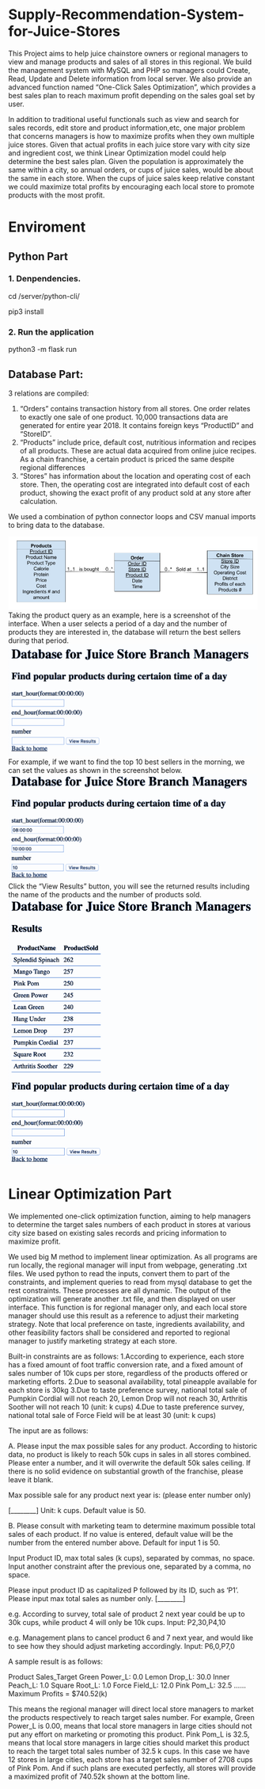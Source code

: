 # Supply-Recommendation-System-for-Juice-Stores
This Project aims to help juice chainstore owners or regional managers to view and manage products and sales of all stores in this regional. We build the management system with MySQL and PHP so managers could Create, Read, Update and Delete information from local server. We also provide an advanced function named “One-Click Sales Optimization”, which provides a best sales plan to reach maximum profit depending on the sales goal set by user.

In addition to traditional useful functionals such as view and search for sales records, edit store and product information,etc, one major problem that concerns managers is how to maximize profits when they own multiple juice stores. Given that actual profits in each juice store vary with city size and ingredient cost, we think Linear Optimization model could help determine the best sales plan. Given the population is approximately the same within a city, so annual orders, or cups of juice sales, would be about the same in each store. When the cups of juice sales keep relative constant we could maximize total profits by encouraging each local store to promote products with the most profit.
# Enviroment
## Python Part
### 1. Denpendencies.
cd /server/python-cli/

pip3 install

### 2. Run the application
python3 -m flask run

## Database Part:
3 relations are compiled: 
1.	“Orders” contains transaction history from all stores. One order relates to exactly one sale of one product. 10,000 transactions data are generated for entire year 2018. It contains foreign keys “ProductID” and “StoreID”.
2.	“Products” include price, default cost, nutritious information and recipes of all products. These are actual data acquired from online juice recipes. As a chain franchise, a certain product is priced the same despite regional differences
3.	“Stores” has information about the location and operating cost of each store. Then, the operating cost are integrated into default cost of each product, showing the exact profit of any product sold at any store after calculation.

We used a combination of python connector loops and CSV manual imports to bring data to the database.


![ER Diagram](https://github.com/yanz4/Supply-Recommendation-System-for-Juice-Stores/blob/master/ER%20DIAGRAM.png?raw=true)
Taking the product query as an example, here is a screenshot of the interface. When a user selects a period of a day and the number of products they are interested in, the database will return the best sellers during that period.   
![ER Diagram](https://github.com/yanz4/Supply-Recommendation-System-for-Juice-Stores/blob/master/1.png?raw=true)
For example, if we want to find the top 10 best sellers in the morning, we can set the values as shown in the screenshot below. 
![ER Diagram](https://github.com/yanz4/Supply-Recommendation-System-for-Juice-Stores/blob/master/2.png?raw=true)
Click the “View Results” button, you will see the returned results including the name of the products and the number of products sold.
![ER Diagram](https://github.com/yanz4/Supply-Recommendation-System-for-Juice-Stores/blob/master/3.png?raL=true)

# Linear Optimization Part
We implemented one-click optimization function, aiming to help managers to determine the target sales numbers of each product in stores at various city size based on existing sales records and pricing information to maximize profit. 

We used big M method to implement linear optimization. As all programs are run locally, the regional manager will input from webpage, generating .txt files. We used python to read the inputs, convert them to part of the constraints, and implement queries to read from mysql database to get the rest constraints. These processes are all dynamic. The output of the optimization will generate another .txt file, and then displayed on user interface. This function is for regional manager only, and each local store manager should use this result as a reference to adjust their marketing strategy. Note that local preference on taste, ingredients availability, and other feasibility factors shall be considered and reported to regional manager to justify marketing strategy at each store. 

Built-in constraints are as follows:
1.According to experience, each store has a fixed amount of foot traffic conversion rate, and a fixed amount of sales number of 10k cups per store, regardless of the products offered or marketing efforts.
2.Due to seasonal availability, total pineapple available for each store is 30kg
3.Due to taste preference survey, national total sale of Pumpkin Cordial will not reach 20, Lemon Drop will not reach 30, Arthritis Soother will not reach 10 (unit: k cups)
4.Due to taste preference survey, national total sale of Force Field will be at least 30 (unit: k cups)

The input are as follows:

A. Please input the max possible sales for any product. According to historic data, no product is likely to reach 50k cups in sales in all stores combined. Please enter a number, and it will overwrite the default 50k sales ceiling. If there is no solid evidence on substantial growth of the franchise, please leave it blank.

Max possible sale for any product next year is: (please enter number only)

[________] Unit: k cups. Default value is 50. 

	
B. Please consult with marketing team to determine maximum possible total sales of each product. If no value is entered, default value will be the number from the entered number above. Default for input 1 is 50.

Input Product ID, max total sales (k cups), separated by commas, no space.
Input another constraint after the previous one, separated by a comma, no space. 

Please input product ID as capitalized P followed by its ID, such as ‘P1’.
Please input max total sales as number only.
[________]

e.g. According to survey, total sale of product 2 next year could be up to 30k cups, while product 4 will only be 10k cups.
Input: P2,30,P4,10

e.g. Management plans to cancel product 6 and 7 next year, and would like to see how they should adjust marketing accordingly.
Input: P6,0,P7,0

A sample result is as follows:


Product  Sales_Target
Green Power_L: 0.0
Lemon Drop_L: 30.0
Inner Peach_L: 1.0
Square Root_L: 1.0
Force Field_L: 12.0
Pink Pom_L: 32.5
…...
Maximum Profits = $740.52(k)


This means the regional manager will direct local store managers to market the products respectively to reach target sales number. For example, Green Power_L is 0.00, means that local store managers in large cities should not put any effort on marketing or promoting this product. Pink Pom_L is 32.5, means that local store managers in large cities should market this product to reach the target total sales number of 32.5 k cups. In this case we have 12 stores in large cities, each store has a target sales number of 2708 cups of Pink Pom. And if such plans are executed perfectly, all stores will provide a maximized profit of 740.52k shown at the bottom line.
